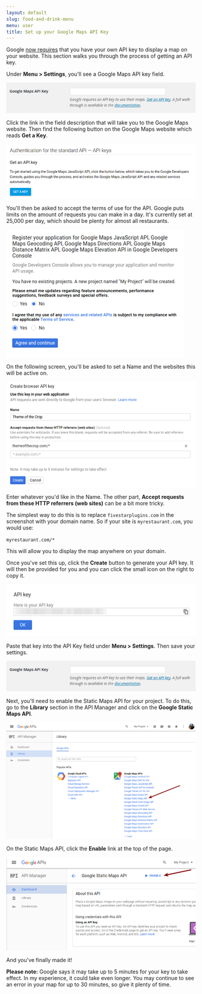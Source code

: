 ```yaml
---
layout: default
slug: food-and-drink-menu
menu: user
title: Set up your Google Maps API Key
---
```

Google [now requires](https://googlegeodevelopers.blogspot.co.uk/2016/06/building-for-scale-updates-to-google.html) that you have your own API key to display a map on your website. This section walks you through the process of getting an API key.

Under **Menu > Settings**, you'll see a Google Maps API key field.

![Screenshot of the API Key field in the plugin settings](/img/google-maps-api-key/gmaps-key-enter-key.png)

Click the link in the field description that will take you to the Google Maps website. Then find the following button on the Google Maps website which reads **Get a Key**.

![Screenshot of the Get Key button on Google Maps' website](/img/google-maps-api-key/gmaps-key-get-key.png)

You'll then be asked to accept the terms of use for the API. Google puts limits on the amount of requests you can make in a day. It's currently set at 25,000 per day, which should be plenty for almost all restaurants.

![Screenshot of the form to accept terms on Google Maps' website](/img/google-maps-api-key/gmaps-key-accept-terms.png)

On the following screen, you'll be asked to set a Name and the websites this will be active on.

![Screenshot of the form to enter domain details on Google Maps' website](/img/google-maps-api-key/gmaps-key-enter-domain.png)

Enter whatever you'd like in the Name. The other part, **Accept requests from these HTTP referrers (web sites)** can be a bit more tricky.

The simplest way to do this is to replace `fivestarplugins.com` in the screenshot with your domain name. So if your site is `myrestaurant.com`, you would use:

`myrestaurant.com/*`

This will allow you to display the map anywhere on your domain.

Once you've set this up, click the **Create** button to generate your API key. It will then be provided for you and you can click the small icon on the right to copy it.

![Screenshot of the form to copy your API key from Google Maps' website](/img/google-maps-api-key/gmaps-key-copy-key.png)

Paste that key into the API Key field under **Menu > Settings**. Then save your settings.

![Screenshot of the API Key field in the plugin](/img/google-maps-api-key/gmaps-key-enter-key.png)

Next, you'll need to enable the Static Maps API for your project. To do this, go to the **Library** section in the API Manager and click on the **Google Static Maps API**.

![Screenshot of the the Static Maps API in Google's API library](/img/google-maps-api-key/gmaps-key-find-static-maps.png)

On the Static Maps API, click the **Enable** link at the top of the page.

![Screenshot of the the enable button on the Static Maps API page in Google's API library](/img/google-maps-api-key/gmaps-key-enable-static-maps.png)

And you've finally made it!

**Please note:** Google says it may take up to 5 minutes for your key to take effect. In my experience, it could take even longer. You may continue to see an error in your map for up to 30 minutes, so give it plenty of time.
